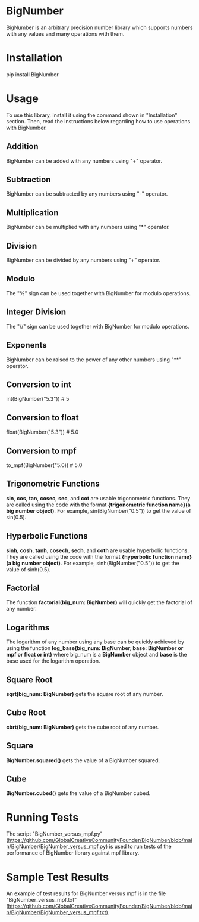 # BigNumber


BigNumber is an arbitrary precision number library which 
supports numbers with any values and many operations with them.

# Installation

pip install BigNumber

# Usage

To use this library, install it using the command shown in 
"Installation" section. Then, read the instructions below 
regarding how to use operations with BigNumber.

## Addition

BigNumber can be added with any numbers using "+" operator.

## Subtraction

BigNumber can be subtracted by any numbers using "-" operator.

## Multiplication

BigNumber can be multiplied with any numbers using "*" operator.

## Division

BigNumber can be divided by any numbers using "+" operator.

## Modulo

The "%" sign can be used together with BigNumber for modulo
operations.

## Integer Division

The "//" sign can be used together with BigNumber for modulo
operations.

## Exponents

BigNumber can be raised to the power of any other numbers using "**" operator.

## Conversion to int

int(BigNumber("5.3"))  # 5

## Conversion to float

float(BigNumber("5.3"))  # 5.0

## Conversion to mpf

to_mpf(BigNumber("5.0))  # 5.0

## Trigonometric Functions

**sin**, **cos**, **tan**, **cosec**, **sec**, and **cot** are 
usable trigonometric functions. They are called using the code 
with the format **{trigonometric function name}(a big number object)**.
For example, sin(BigNumber("0.5")) to get the value of sin(0.5).

## Hyperbolic Functions

**sinh**, **cosh**, **tanh**, **cosech**, **sech**, and **coth** are 
usable hyperbolic functions. They are called using the code 
with the format **{hyperbolic function name}(a big number object)**.
For example, sinh(BigNumber("0.5")) to get the value of sinh(0.5).

## Factorial

The function **factorial(big_num: BigNumber)** will quickly get the 
factorial of any number.

## Logarithms

The logarithm of any number using any base can be quickly achieved by 
using the function **log_base(big_num: BigNumber, base: BigNumber or mpf or float or int)**
where big_num is a **BigNumber** object and **base** is the base used for 
the logarithm operation.

## Square Root

**sqrt(big_num: BigNumber)** gets the square root of any number.

## Cube Root

**cbrt(big_num: BigNumber)** gets the cube root of any number.

## Square

**BigNumber.squared()** gets the value of a BigNumber squared.

## Cube

**BigNumber.cubed()** gets the value of a BigNumber cubed.

# Running Tests

The script "BigNumber_versus_mpf.py" 
(https://github.com/GlobalCreativeCommunityFounder/BigNumber/blob/main/BigNumber/BigNumber_versus_mpf.py)
is used to run tests of the performance of BigNumber
library against mpf library.

# Sample Test Results

An example of test results for BigNumber versus mpf is in the 
file "BigNumber_versus_mpf.txt"
(https://github.com/GlobalCreativeCommunityFounder/BigNumber/blob/main/BigNumber/BigNumber_versus_mpf.txt).
